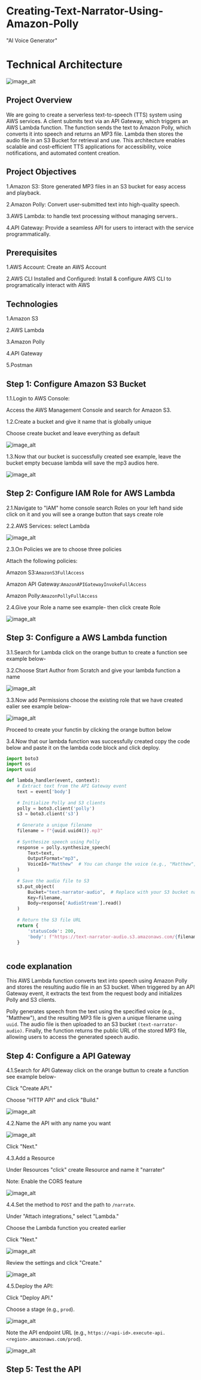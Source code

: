 # Creating-Text-Narrator-Using-Amazon-Polly

"AI Voice Generator"

# Technical Architecture

![image_alt](https://github.com/Tatenda-Prince/Creating-Text-Narrator-Using-Amazon-Polly/blob/c0ffc610d4e7e96203fcc7cd694102494e4e1470/img/Screenshot%202025-01-31%20084804.png)

## Project Overview

We are going to create a serverless text-to-speech (TTS) system using AWS services. A client submits text via an API Gateway, which triggers an AWS Lambda function. The function sends the text to Amazon Polly, which converts it into speech and returns an MP3 file. Lambda then stores the audio file in an S3 Bucket for retrieval and use. This architecture enables scalable and cost-efficient TTS applications for accessibility, voice notifications, and automated content creation.

## Project Objectives

1.Amazon S3: Store generated MP3 files in an S3 bucket for easy access and playback.

2.Amazon Polly: Convert user-submitted text into high-quality speech.

3.AWS Lambda:  to handle text processing without managing servers..

4.API Gateway: Provide a seamless API for users to interact with the service programmatically.

## Prerequisites

1.AWS Account: Create an AWS Account

2.AWS CLI Installed and Configured: Install & configure AWS CLI to programatically interact with AWS

## Technologies

1.Amazon S3

2.AWS Lambda

3.Amazon Polly

4.API Gateway

5.Postman


## Step 1: Configure Amazon S3 Bucket


1.1.Login to AWS Console:

Access the AWS Management Console and search for Amazon S3.

1.2.Create a bucket and give it name that is globally unique 

Choose create bucket and leave everything as default

![image_alt](https://github.com/Tatenda-Prince/Creating-Text-Narrator-Using-Amazon-Polly/blob/296ff2fb3aa29813700a52b69cca9a9e6bfb82d0/img/Screenshot%202025-01-31%20100742.png)


1.3.Now that our bucket is successfully created see example, leave the bucket empty becuase lambda will save the mp3 audios here.

![image_alt](https://github.com/Tatenda-Prince/Creating-Text-Narrator-Using-Amazon-Polly/blob/deecbbb3d811482ade41b04d4d173a420b674353/img/Screenshot%202025-01-31%20100804.png)


##  Step 2: Configure IAM Role for AWS Lambda

2.1.Navigate to "IAM" home console search Roles on your left hand side click on it and you will see a orange button that says create role


2.2.AWS Services: select Lambda

![image_alt](https://github.com/Tatenda-Prince/Creating-Text-Narrator-Using-Amazon-Polly/blob/0137cd19b32e65ca70f977d708690421ba1b9aa8/img/Screenshot%202025-01-31%20100852.png)


2.3.On Policies we are to choose three policies

Attach the following policies:

Amazon S3:`AmazonS3FullAccess `

Amazon API Gateway:`AmazonAPIGatewayInvokeFullAccess `

Amazon Polly:`AmazonPollyFullAccess `


2.4.Give your Role a name see example- then click create Role

![image_alt](https://github.com/Tatenda-Prince/Creating-Text-Narrator-Using-Amazon-Polly/blob/8f35f4212e8378def4e6fab6d7e4b08b7e2d353a/img/Screenshot%202025-01-31%20101111.png)


## Step 3: Configure a AWS Lambda function 

3.1.Search for Lambda click on the orange buttun to create a function see example below-

3.2.Choose Start Author from Scratch and give your lambda function a name


![image_alt](https://github.com/Tatenda-Prince/Creating-Text-Narrator-Using-Amazon-Polly/blob/870387452468c32c4e0a2223db1f84cbbb982387/img/Screenshot%202025-01-31%20101314.png)


3.3.Now add Permissions choose the existing role that we have created ealier see example below-

![image_alt](https://github.com/Tatenda-Prince/Creating-Text-Narrator-Using-Amazon-Polly/blob/fdc1003b56f10abffd57860c9b19d952deec0163/img/Screenshot%202025-01-31%20101335.png)


Proceed to create your functin by clicking the orange button below

3.4.Now that our lambda function was successfully created copy the code below and paste it on the lambda code block and click deploy.


```python
import boto3
import os
import uuid

def lambda_handler(event, context):
    # Extract text from the API Gateway event
    text = event['body']
    
    # Initialize Polly and S3 clients
    polly = boto3.client('polly')
    s3 = boto3.client('s3')
    
    # Generate a unique filename
    filename = f"{uuid.uuid4()}.mp3"
    
    # Synthesize speech using Polly
    response = polly.synthesize_speech(
        Text=text,
        OutputFormat="mp3",
        VoiceId="Matthew"  # You can change the voice (e.g., "Matthew", "Salli")
    )
    
    # Save the audio file to S3
    s3.put_object(
        Bucket="text-narrator-audio",  # Replace with your S3 bucket name
        Key=filename,
        Body=response['AudioStream'].read()
    )
    
    # Return the S3 file URL
    return {
        'statusCode': 200,
        'body': f"https://text-narrator-audio.s3.amazonaws.com/{filename}"
    }



```


## code explanation

This AWS Lambda function converts text into speech using Amazon Polly and stores the resulting audio file in an S3 bucket. When triggered by an API Gateway event, it extracts the text from the request body and initializes Polly and S3 clients. 

Polly generates speech from the text using the specified voice (e.g., "Matthew"), and the resulting MP3 file is given a unique filename using `uuid`. The audio file is then uploaded to an S3 bucket `(text-narrator-audio)`. Finally, the function returns the public URL of the stored MP3 file, allowing users to access the generated speech audio.


## Step 4: Configure a API Gateway

4.1.Search for API Gateway click on the orange buttun to create a function see example below-

Click "Create API."

Choose "HTTP API" and click "Build."

![image_alt](https://github.com/Tatenda-Prince/Creating-Text-Narrator-Using-Amazon-Polly/blob/8d94db51e986d7428b742d03a4a9840841e7ef7f/img/Screenshot%202025-01-31%20101628.png)


4.2.Name the API with any name you want


![image_alt](https://github.com/Tatenda-Prince/Creating-Text-Narrator-Using-Amazon-Polly/blob/0c76d92477a6229f76bb034fa633a0d3cda74e66/img/Screenshot%202025-01-31%20101708.png)


Click "Next."


4.3.Add a Resource 

Under Resources "click" create Resource and name it "narrater"

Note: Enable the CORS feature

![image_alt](https://github.com/Tatenda-Prince/Creating-Text-Narrator-Using-Amazon-Polly/blob/90f970867529613ca009bbbe4c731a68c1ef0e95/img/Screenshot%202025-01-31%20101835.png)


4.4.Set the method to `POST` and the path to `/narrate`.

Under "Attach integrations," select "Lambda."

Choose the Lambda function you created earlier 

Click "Next."


![image_alt]()


Review the settings and click "Create."

![image_alt]()


4.5.Deploy the API:

Click "Deploy API."

Choose a stage (e.g., `prod`).

![image_alt]()


Note the API endpoint URL (e.g., `https://<api-id>.execute-api.<region>.amazonaws.com/prod`).

![image_alt]()


## Step 5: Test the API





































